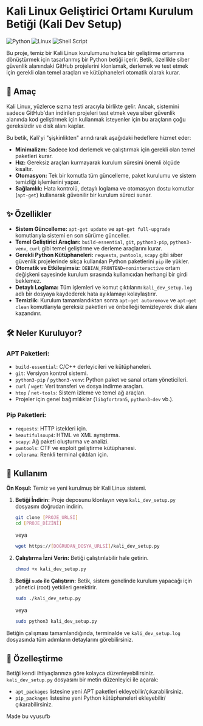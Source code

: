 # Kali Linux Geliştirici Ortamı Kurulum Betiği (Kali Dev Setup)

![Python](https://img.shields.io/badge/Python-3776AB?style=for-the-badge&logo=python&logoColor=white) ![Linux](https://img.shields.io/badge/Linux-FCC624?style=for-the-badge&logo=linux&logoColor=black) ![Shell Script](https://img.shields.io/badge/Shell-4EAA25?style=for-the-badge&logo=GNU%20Bash&logoColor=white)

Bu proje, temiz bir Kali Linux kurulumunu hızlıca bir geliştirme ortamına dönüştürmek için tasarlanmış bir Python betiği içerir. Betik, özellikle siber güvenlik alanındaki GitHub projelerini klonlamak, derlemek ve test etmek için gerekli olan temel araçları ve kütüphaneleri otomatik olarak kurar.

## 🎯 Amaç

Kali Linux, yüzlerce sızma testi aracıyla birlikte gelir. Ancak, sistemini sadece GitHub'dan indirilen projeleri test etmek veya siber güvenlik alanında kod geliştirmek için kullanmak isteyenler için bu araçların çoğu gereksizdir ve disk alanı kaplar.

Bu betik, Kali'yi "şişkinlikten" arındırarak aşağıdaki hedeflere hizmet eder:
* **Minimalizm:** Sadece kod derlemek ve çalıştırmak için gerekli olan temel paketleri kurar.
* **Hız:** Gereksiz araçları kurmayarak kurulum süresini önemli ölçüde kısaltır.
* **Otomasyon:** Tek bir komutla tüm güncelleme, paket kurulumu ve sistem temizliği işlemlerini yapar.
* **Sağlamlık:** Hata kontrolü, detaylı loglama ve otomasyon dostu komutlar (`apt-get`) kullanarak güvenilir bir kurulum süreci sunar.

## ✨ Özellikler

* **Sistem Güncelleme:** `apt-get update` ve `apt-get full-upgrade` komutlarıyla sistemi en son sürüme günceller.
* **Temel Geliştirici Araçları:** `build-essential`, `git`, `python3-pip`, `python3-venv`, `curl` gibi temel geliştirme ve derleme araçlarını kurar.
* **Gerekli Python Kütüphaneleri:** `requests`, `pwntools`, `scapy` gibi siber güvenlik projelerinde sıkça kullanılan Python paketlerini `pip` ile yükler.
* **Otomatik ve Etkileşimsiz:** `DEBIAN_FRONTEND=noninteractive` ortam değişkeni sayesinde kurulum sırasında kullanıcıdan herhangi bir girdi beklemez.
* **Detaylı Loglama:** Tüm işlemleri ve komut çıktılarını `kali_dev_setup.log` adlı bir dosyaya kaydederek hata ayıklamayı kolaylaştırır.
* **Temizlik:** Kurulum tamamlandıktan sonra `apt-get autoremove` ve `apt-get clean` komutlarıyla gereksiz paketleri ve önbelleği temizleyerek disk alanı kazandırır.

## 🛠️ Neler Kuruluyor?

### APT Paketleri:
* `build-essential`: C/C++ derleyicileri ve kütüphaneleri.
* `git`: Versiyon kontrol sistemi.
* `python3-pip` / `python3-venv`: Python paket ve sanal ortam yöneticileri.
* `curl` / `wget`: Veri transferi ve dosya indirme araçları.
* `htop` / `net-tools`: Sistem izleme ve temel ağ araçları.
* Projeler için genel bağımlılıklar (`libgfortran5`, `python3-dev` vb.).

### Pip Paketleri:
* `requests`: HTTP istekleri için.
* `beautifulsoup4`: HTML ve XML ayrıştırma.
* `scapy`: Ağ paketi oluşturma ve analizi.
* `pwntools`: CTF ve exploit geliştirme kütüphanesi.
* `colorama`: Renkli terminal çıktıları için.

## 🚀 Kullanım

**Ön Koşul:** Temiz ve yeni kurulmuş bir Kali Linux sistemi.

1.  **Betiği İndirin:**
    Proje deposunu klonlayın veya `kali_dev_setup.py` dosyasını doğrudan indirin.
    ```bash
    git clone [PROJE_URLSİ]
    cd [PROJE_DİZİNİ]
    ```
    veya
    ```bash
    wget https://[DOĞRUDAN_DOSYA_URLSİ]/kali_dev_setup.py
    ```

2.  **Çalıştırma İzni Verin:**
    Betiği çalıştırılabilir hale getirin.
    ```bash
    chmod +x kali_dev_setup.py
    ```

3.  **Betiği `sudo` ile Çalıştırın:**
    Betik, sistem genelinde kurulum yapacağı için yönetici (root) yetkileri gerektirir.
    ```bash
    sudo ./kali_dev_setup.py
    ```
    veya
    ```bash
    sudo python3 kali_dev_setup.py
    ```

Betiğin çalışması tamamlandığında, terminalde ve `kali_dev_setup.log` dosyasında tüm adımların detaylarını görebilirsiniz.

## 🔧 Özelleştirme

Betiği kendi ihtiyaçlarınıza göre kolayca düzenleyebilirsiniz. `kali_dev_setup.py` dosyasını bir metin düzenleyici ile açarak:
* `apt_packages` listesine yeni APT paketleri ekleyebilir/çıkarabilirsiniz.
* `pip_packages` listesine yeni Python kütüphaneleri ekleyebilir/çıkarabilirsiniz.

Made bu vyusufb
